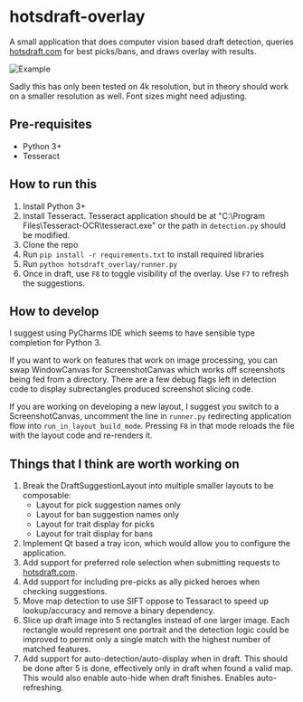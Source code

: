 # hotsdraft-overlay
A small application that does computer vision based draft detection, queries [hotsdraft.com](http://hotsdraft.com) for best picks/bans, and
draws overlay with results.

![Example](./example.png)

Sadly this has only been tested on 4k resolution, but in theory should work on a smaller resolution as well. Font sizes might need adjusting.

## Pre-requisites

* Python 3+
* Tesseract

## How to run this

1. Install Python 3+
2. Install Tesseract. Tesseract application should be at "C:\Program Files\Tesseract-OCR\tesseract.exe" or the path in `detection.py` should be modified. 
3. Clone the repo
4. Run `pip install -r requirements.txt` to install required libraries
5. Run `python hotsdraft_overlay/runner.py`
6. Once in draft, use `F8` to toggle visibility of the overlay. Use `F7` to refresh the suggestions.

## How to develop

I suggest using PyCharms IDE which seems to have sensible type completion for Python 3.

If you want to work on features that work on image processing, you can swap WindowCanvas for ScreenshotCanvas which works
off screenshots being fed from a directory. There are a few debug flags left in detection code to display subrectangles produced screenshot slicing code.

If you are working on developing a new layout, I suggest you switch to a ScreenshotCanvas, uncomment the line in `runner.py` redirecting application flow into `run_in_layout_build_mode`. Pressing `F8` in that mode reloads the file with the layout code and re-renders it.

## Things that I think are worth working on

1. Break the DraftSuggestionLayout into multiple smaller layouts to be composable:
    * Layout for pick suggestion names only
    * Layout for ban suggestion names only
    * Layout for trait display for picks
    * Layout for trait display for bans
2. Implement Qt based a tray icon, which would allow you to configure the application.
3. Add support for preferred role selection when submitting requests to [hotsdraft.com](http://hotsdraft.com).
4. Add support for including pre-picks as ally picked heroes when checking suggestions.
5. Move map detection to use SIFT oppose to Tessaract to speed up lookup/accuracy and remove a binary dependency.
6. Slice up draft image into 5 rectangles instead of one larger image. Each rectangle would represent one portrait and 
   the detection logic could be improved to permit only a single match with the highest number of matched features.
7. Add support for auto-detection/auto-display when in draft. This should be done after 5 is done, effectively only in draft when
   found a valid map. This would also enable auto-hide when draft finishes. Enables auto-refreshing.

